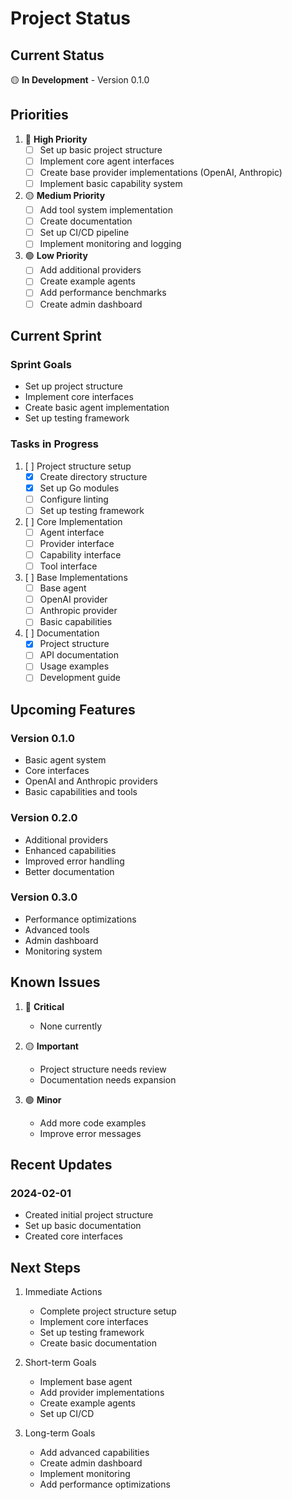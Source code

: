 # Project Status

## Current Status

🟡 **In Development** - Version 0.1.0

## Priorities

1. 🔴 **High Priority**
   - [ ] Set up basic project structure
   - [ ] Implement core agent interfaces
   - [ ] Create base provider implementations (OpenAI, Anthropic)
   - [ ] Implement basic capability system

2. 🟡 **Medium Priority**
   - [ ] Add tool system implementation
   - [ ] Create documentation
   - [ ] Set up CI/CD pipeline
   - [ ] Implement monitoring and logging

3. 🟢 **Low Priority**
   - [ ] Add additional providers
   - [ ] Create example agents
   - [ ] Add performance benchmarks
   - [ ] Create admin dashboard

## Current Sprint

### Sprint Goals
- Set up project structure
- Implement core interfaces
- Create basic agent implementation
- Set up testing framework

### Tasks in Progress
1. [ ] Project structure setup
   - [x] Create directory structure
   - [x] Set up Go modules
   - [ ] Configure linting
   - [ ] Set up testing framework

2. [ ] Core Implementation
   - [ ] Agent interface
   - [ ] Provider interface
   - [ ] Capability interface
   - [ ] Tool interface

3. [ ] Base Implementations
   - [ ] Base agent
   - [ ] OpenAI provider
   - [ ] Anthropic provider
   - [ ] Basic capabilities

4. [ ] Documentation
   - [x] Project structure
   - [ ] API documentation
   - [ ] Usage examples
   - [ ] Development guide

## Upcoming Features

### Version 0.1.0
- Basic agent system
- Core interfaces
- OpenAI and Anthropic providers
- Basic capabilities and tools

### Version 0.2.0
- Additional providers
- Enhanced capabilities
- Improved error handling
- Better documentation

### Version 0.3.0
- Performance optimizations
- Advanced tools
- Admin dashboard
- Monitoring system

## Known Issues

1. 🔴 **Critical**
   - None currently

2. 🟡 **Important**
   - Project structure needs review
   - Documentation needs expansion

3. 🟢 **Minor**
   - Add more code examples
   - Improve error messages

## Recent Updates

### 2024-02-01
- Created initial project structure
- Set up basic documentation
- Created core interfaces

## Next Steps

1. Immediate Actions
   - Complete project structure setup
   - Implement core interfaces
   - Set up testing framework
   - Create basic documentation

2. Short-term Goals
   - Implement base agent
   - Add provider implementations
   - Create example agents
   - Set up CI/CD

3. Long-term Goals
   - Add advanced capabilities
   - Create admin dashboard
   - Implement monitoring
   - Add performance optimizations 